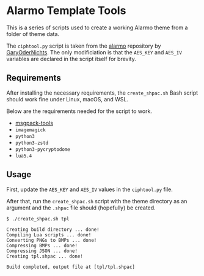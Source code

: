 # Alarmo Template Tools

This is a series of scripts used to create a working Alarmo theme from a folder of theme data.

The `ciphtool.py` script is taken from the [alarmo](https://github.com/GaryOderNichts/alarmo) repository by [GaryOderNichts](https://github.com/GaryOderNichts). The only modificiation is that the `AES_KEY` and `AES_IV` variables are declared in the script itself for brevity.


## Requirements

After installing the necessary requirements, the `create_shpac.sh` Bash script should work fine under Linux, macOS, and WSL.

Below are the requirements needed for the script to work.

* [msgpack-tools](https://github.com/ludocode/msgpack-tools)
* `imagemagick`
* `python3`
* `python3-zstd`
* `python3-pycryptodome`
* `lua5.4`


## Usage

First, update the `AES_KEY` and `AES_IV` values in the `ciphtool.py` file.

After that, run the `create_shpac.sh` script with the theme directory as an argument and the `.shpac` file should (hopefully) be created.

```
$ ./create_shpac.sh tpl

Creating build directory ... done!
Compiling Lua scripts ... done!
Converting PNGs to BMPs ... done!
Compressing BMPs ... done!
Compressing JSON ... done!
Creating tpl.shpac ... done!

Build completed, output file at [tpl/tpl.shpac]
```

